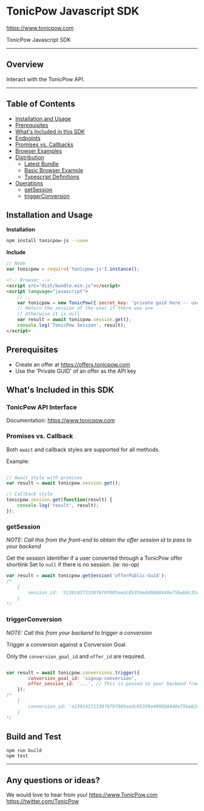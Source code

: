 # TonicPow Javascript SDK
https://www.tonicpow.com

TonicPow Javascript SDK

---
## Overview

Interact with the TonicPow API.

---
## Table of Contents
* [Installation and Usage](#installation-and-usage)
* [Prerequisites](#Prerequisites)
* [What's Included in this SDK](#whats-Included-in-this-SDK)
* [Endpoints](#endpoints)
* [Promises vs. Callbacks](#promises-vs-callback)
* [Browser Examples](https://github.com/TonicPow/tonicpow-js/tree/master/lib/examples)
* [Distribution](https://github.com/TonicPow/tonicpow-js/tree/master/dist)
    - [Latest Bundle](https://github.com/TonicPow/tonicpow-js/blob/master/dist/bundle.min.js)
    - [Basic Browser Example](https://github.com/TonicPow/tonicpow-js/blob/master/dist/basic.html)
    - [Typescript Definitions](https://github.com/TonicPow/tonicpow-js/blob/master/dist)
* [Operations](#operations)
    - [getSession](#sessions)
    - [triggerConversion](#conversions)

## Installation and Usage

**Installation**
```sh
npm install tonicpow-js --save
```

**Include**
```javascript
// Node
var tonicpow = require('tonicpow-js').instance();
```

```html
<!-- Browser -->
<script src="dist/bundle.min.js"></script>
<script language="javascript">
    // ...
    var tonicpow = new TonicPow({ secret_key: 'private guid here -- use only on backend and not on browser' });
    // Return the session of the user if there was one
    // Otherwise it is null
    var result = await tonicpow.session.get();
    console.log('TonicPow Session', result);
</script>
```

## Prerequisites

- Create an offer at https://offers.tonicpow.com
- Use the 'Private GUID' of an offer as the API key

## What's Included in this SDK

### TonicPow API Interface

Documentation: https://www.tonicpow.com

### Promises vs. Callback

Both `await` and callback styles are supported for all methods.

Example:

```javascript

// Await style with promises
var result = await tonicpow.session.get();

// Callback style
tonicpow.session.get(function(result) {
    console.log('result', result);
});

```

### getSession

*NOTE: Call this from the front-end to obtain the offer session id to pass to your backend*

Get the session identifier if a user converted through a TonicPow offer shortlink
Set to  `null`  if there is no session. (ie: no-op)

```javascript
var result = await tonicpow.getSession('offerPublic-Guid');
/*
    {
        session_id: '513014372338f079f005eedc85359e4d96b8440e75beb8c35c4182e0c19a1a12
    }
*/
```

### triggerConversion

*NOTE: Call this from your backend to trigger a conversion*

Trigger a conversion against a Conversion Goal.

Only the `conversion_goal_id` and `offer_id` are required.

```javascript

var result = await tonicpow.conversions.trigger({
        conversion_goal_id: 'signup-conversion',
        offer_session_id: '...', // This is passed to your backend from your front end from the `tonicpow.getSession` method
    });
/*
    {
        conversion_id: 'a13014372338f079f005eedc85359e4096b8440e75beb2c35c4182e0c19a1a87
    }
*/
```

## Build and Test

```
npm run build
npm test
```

-----------


 ## Any questions or ideas?

 We would love to hear from you!
 https://www.TonicPow.com
 https://twitter.com/TonicPow


